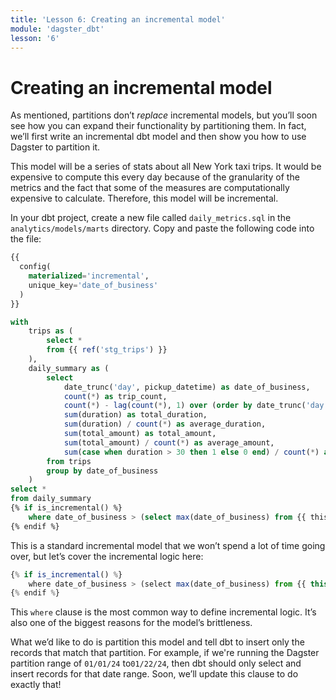 ```yaml
---
title: 'Lesson 6: Creating an incremental model'
module: 'dagster_dbt'
lesson: '6'
---
```


# Creating an incremental model

As mentioned, partitions don’t *replace* incremental models, but you’ll soon see how you can expand their functionality by partitioning them. In fact, we’ll first write an incremental dbt model and then show you how to use Dagster to partition it.

This model will be a series of stats about all New York taxi trips. It would be expensive to compute this every day because of the granularity of the metrics and the fact that some of the measures are computationally expensive to calculate. Therefore, this model will be incremental.

In your dbt project, create a new file called `daily_metrics.sql`  in the `analytics/models/marts` directory. Copy and paste the following code into the file:

```sql
{{
  config(
    materialized='incremental',
    unique_key='date_of_business'
  )
}}

with
    trips as (
        select *
        from {{ ref('stg_trips') }}
    ),
    daily_summary as (
        select
            date_trunc('day', pickup_datetime) as date_of_business,
            count(*) as trip_count,
            count(*) - lag(count(*), 1) over (order by date_trunc('day', pickup_datetime)) as trip_count_change,
            sum(duration) as total_duration,
            sum(duration) / count(*) as average_duration,
            sum(total_amount) as total_amount,
            sum(total_amount) / count(*) as average_amount,
            sum(case when duration > 30 then 1 else 0 end) / count(*) as pct_over_30_min
        from trips
        group by date_of_business
    )
select *
from daily_summary
{% if is_incremental() %}
    where date_of_business > (select max(date_of_business) from {{ this }})
{% endif %}
```

This is a standard incremental model that we won’t spend a lot of time going over, but let’s cover the incremental logic here:

```jsx
{% if is_incremental() %}
    where date_of_business > (select max(date_of_business) from {{ this }})
{% endif %}
```

This `where`  clause is the most common way to define incremental logic. It’s also one of the biggest reasons for the model’s brittleness. 

What we’d like to do is partition this model and tell dbt to insert only the records that match that partition. For example, if we're running the Dagster partition range of `01/01/24` to`01/22/24`, then dbt should only select and insert records for that date range. Soon, we’ll update this clause to do exactly that!